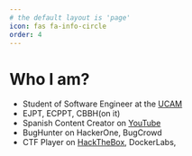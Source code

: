 ```yaml
---
# the default layout is 'page'
icon: fas fa-info-circle
order: 4
---
```


# Who I am?
- Student of Software Engineer at the [UCAM](https://www.ucam.edu)
- EJPT, ECPPT, CBBH(on it)
- Spanish Content Creator on [YouTube](https://www.youtube.com/@4nt0dev)
- BugHunter on HackerOne, BugCrowd
- CTF Player on [HackTheBox](https://app.hackthebox.com/users/1700113), DockerLabs, 
